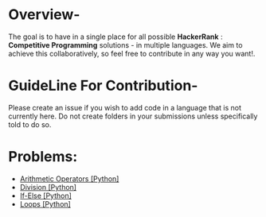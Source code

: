 # Overview-
The goal is to have in a single place for all possible **HackerRank** : **Competitive Programming** solutions - in multiple languages. We aim to achieve this collaboratively, so feel free to contribute in any way you want!.

# GuideLine For Contribution-
Please create an issue if you wish to add code in a language that is not currently here. Do not create folders in your submissions unless specifically told to do so.

# Problems:
- [Arithmetic Operators [Python]](Arithmetic_Operators.py)
- [Division [Python]](Python-Division.py)
- [If-Else [Python]](Python_If-Else.py)
- [Loops [Python]](Loops.py)
